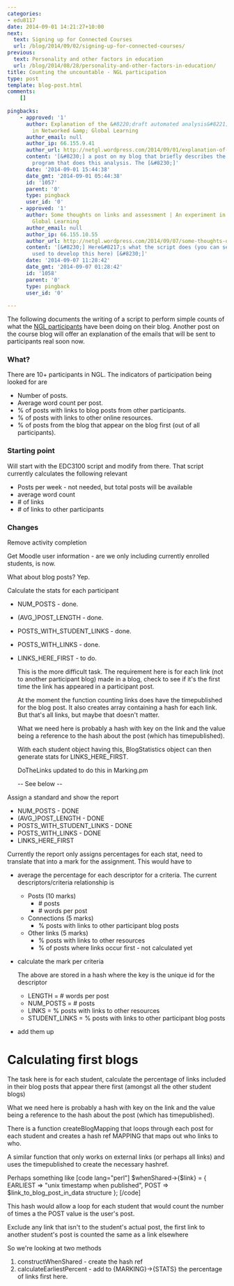 ```yaml
---
categories:
- edu8117
date: 2014-09-01 14:21:27+10:00
next:
  text: Signing up for Connected Courses
  url: /blog/2014/09/02/signing-up-for-connected-courses/
previous:
  text: Personality and other factors in education
  url: /blog/2014/08/28/personality-and-other-factors-in-education/
title: Counting the uncountable - NGL participation
type: post
template: blog-post.html
comments:
    []
    
pingbacks:
    - approved: '1'
      author: Explanation of the &#8220;draft automated analysis&#8221; email | An experiment
        in Networked &amp; Global Learning
      author_email: null
      author_ip: 66.155.9.41
      author_url: http://netgl.wordpress.com/2014/09/01/explanation-of-the-draft-automated-analysis-email/
      content: '[&#8230;] a post on my blog that briefly describes the creation of the
        program that does this analysis. The [&#8230;]'
      date: '2014-09-01 15:44:38'
      date_gmt: '2014-09-01 05:44:38'
      id: '1057'
      parent: '0'
      type: pingback
      user_id: '0'
    - approved: '1'
      author: Some thoughts on links and assessment | An experiment in Networked &amp;
        Global Learning
      author_email: null
      author_ip: 66.155.10.55
      author_url: http://netgl.wordpress.com/2014/09/07/some-thoughts-on-links-and-assessment/
      content: '[&#8230;] Here&#8217;s what the script does (you can see the process I
        used to develop this here) [&#8230;]'
      date: '2014-09-07 11:28:42'
      date_gmt: '2014-09-07 01:28:42'
      id: '1058'
      parent: '0'
      type: pingback
      user_id: '0'
    
---
```

The following documents the writing of a script to perform simple counts of what the [NGL participants](http://netgl.wordpress.com/) have been doing on their blog. Another post on the course blog will offer an explanation of the emails that will be sent to participants real soon now.

### What?

There are 10+ participants in NGL. The indicators of participation being looked for are

- Number of posts.
- Average word count per post.
- % of posts with links to blog posts from other participants.
- % of posts with links to other online resources.
- % of posts from the blog that appear on the blog first (out of all participants).

### Starting point

Will start with the EDC3100 script and modify from there. That script currently calculates the following relevant

- Posts per week - not needed, but total posts will be available
- average word count
- \# of links
- \# of links to other participants

### Changes

Remove activity completion

Get Moodle user information - are we only including currently enrolled students, is now.

What about blog posts? Yep.

Calculate the stats for each participant

- NUM\_POSTS - done.
- (AVG\_)POST\_LENGTH - done.
- POSTS\_WITH\_STUDENT\_LINKS - done.
- POSTS\_WITH\_LINKS - done.
- LINKS\_HERE\_FIRST - to do.
    
    This is the more difficult task. The requirement here is for each link (not to another participant blog) made in a blog, check to see if it's the first time the link has appeared in a participant post.
    
    At the moment the function counting links does have the timepublished for the blog post. It also creates array containing a hash for each link. But that's all links, but maybe that doesn't matter.
    
    What we need here is probably a hash with key on the link and the value being a reference to the hash about the post (which has timepublished).
    
    With each student object having this, BlogStatistics object can then generate stats for LINKS\_HERE\_FIRST.
    
    DoTheLinks updated to do this in Marking.pm
    
    \-- See below --

Assign a standard and show the report

- NUM\_POSTS - DONE
- (AVG\_)POST\_LENGTH - DONE
- POSTS\_WITH\_STUDENT\_LINKS - DONE
- POSTS\_WITH\_LINKS - DONE
- LINKS\_HERE\_FIRST

Currently the report only assigns percentages for each stat, need to translate that into a mark for the assignment. This would have to

- average the percentage for each descriptor for a criteria. The current descriptors/criteria relationship is
    - Posts (10 marks)
        - \# posts
        - \# words per post
    - Connections (5 marks)
        - % posts with links to other participant blog posts
    - Other links (5 marks)
        - % posts with links to other resources
        - % of posts where links occur first - not calculated yet
- calculate the mark per criteria
    
    The above are stored in a hash where the key is the unique id for the descriptor
    
    - LENGTH = # words per post
    - NUM\_POSTS = # posts
    - LINKS = % posts with links to other resources
    - STUDENT\_LINKS = % posts with links to other participant blog posts
- add them up

# Calculating first blogs

The task here is for each student, calculate the percentage of links included in their blog posts that appear there first (amongst all the other student blogs)

What we need here is probably a hash with key on the link and the value being a reference to the hash about the post (which has timepublished).

There is a function createBlogMapping that loops through each post for each student and creates a hash ref MAPPING that maps out who links to who.

A similar function that only works on external links (or perhaps all links) and uses the timepublished to create the necessary hashref.

Perhaps something like \[code lang="perl"\] $whenShared->{$link} = { EARLIEST => "unix timestamp when published", POST => $link\_to\_blog\_post\_in\_data structure }; \[/code\]

This hash would allow a loop for each student that would count the number of times a the POST value is the user's post.

Exclude any link that isn't to the student's actual post, the first link to another student's post is counted the same as a link elsewhere

So we're looking at two methods

1. constructWhenShared - create the hash ref
2. calculateEarliestPercent - add to {MARKING}->{STATS} the percentage of links first here.
